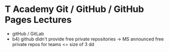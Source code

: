 # T Academy Git / GitHub / GitHub Pages Lectures
- gitHub / GitLab
- b4) github didn't provide free private repositories -> MS announced free private repos for teams <= size of 3
dd

